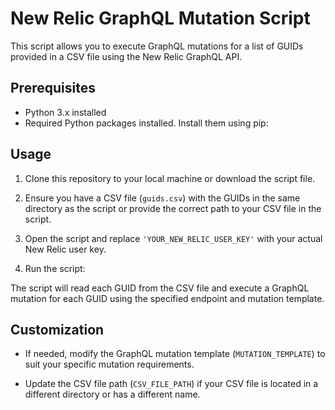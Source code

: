 # New Relic GraphQL Mutation Script

This script allows you to execute GraphQL mutations for a list of GUIDs provided in a CSV file using the New Relic GraphQL API.

## Prerequisites

- Python 3.x installed
- Required Python packages installed. Install them using pip:

## Usage

1. Clone this repository to your local machine or download the script file.

2. Ensure you have a CSV file (`guids.csv`) with the GUIDs in the same directory as the script or provide the correct path to your CSV file in the script.

3. Open the script and replace `'YOUR_NEW_RELIC_USER_KEY'` with your actual New Relic user key.

4. Run the script:

The script will read each GUID from the CSV file and execute a GraphQL mutation for each GUID using the specified endpoint and mutation template.

## Customization

- If needed, modify the GraphQL mutation template (`MUTATION_TEMPLATE`) to suit your specific mutation requirements.

- Update the CSV file path (`CSV_FILE_PATH`) if your CSV file is located in a different directory or has a different name.
